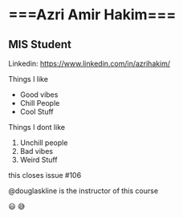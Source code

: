 # ===Azri Amir Hakim===
## MIS Student
Linkedin: https://www.linkedin.com/in/azrihakim/

Things I like
* Good vibes
* Chill People
* Cool Stuff

Things I dont like
1. Unchill people
2. Bad vibes
3. Weird Stuff

this closes issue #106

@douglaskline is the instructor of this course

:smiley: :sweat_smile: